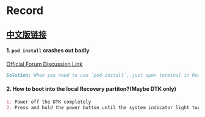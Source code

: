 # Record
[中文版链接](https://github.com/jdjingdian/DTK-Usage-Record/blob/master/Record-CN.md)
---
#### 1. `pod install` crashes out badly
[Official Forum Discussion Link](https://developer.apple.com/forums/thread/652109)
```markdown
Solution: When you need to use `pod install`, just open terminal in Rosetta mode( Command + I and clik the Terminal Icon, Then it should work fine.)
```

#### 2. How to boot into the local Recovery partiton?(Maybe DTK only)
```markdown
1. Power off the DTK completely
2. Press and hold the power button until the system indicator light turns from white to orange
```
